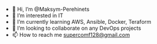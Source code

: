 - 👋 Hi, I’m @Maksym-Perehinets
- 👀 I’m interested in IT
- 🌱 I’m currently learning AWS, Ansible, Docker, Teraform
- 💞️ I’m looking to collaborate on any DevOps projects
- 📫 How to reach me supercomf128@gmail.com

<!---
Maksym-Perehinets/Maksym-Perehinets is a ✨ special ✨ repository because its `README.md` (this file) appears on your GitHub profile.
You can click the Preview link to take a look at your changes.
--->
